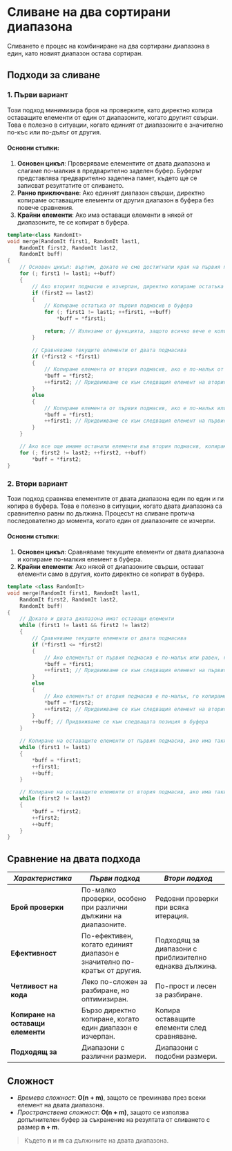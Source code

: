 # Сливане на два сортирани диапазона
Сливането е процес на комбиниране на два сортирани диапазона в един, като новият диапазон остава сортиран.

## Подходи за сливане

### 1. **Първи вариант**

Този подход минимизира броя на проверките, като директно копира оставащите елементи от един от диапазоните, когато другият свърши. Това е полезно в ситуации, когато единият от диапазоните е значително по-къс или по-дълъг от другия.

#### Основни стъпки:
1. **Основен цикъл**: Проверяваме елементите от двата диапазона и слагаме по-малкия в предварително заделен буфер. Буферът представлява предварително заделена памет, където ще се записват резултатите от сливането.
2. **Ранно приключване**: Ако единият диапазон свърши, директно копираме оставащите елементи от другия диапазон в буфера без повече сравнения.
3. **Крайни елементи**: Ако има оставащи елементи в някой от диапазоните, те се копират в буфера.

```c++
template<class RandomIt>
void merge(RandomIt first1, RandomIt last1,
    RandomIt first2, RandomIt last2,
    RandomIt buff)
{
    // Основен цикъл: въртим, докато не сме достигнали края на първия подмасив
    for (; first1 != last1; ++buff)
    {
        // Ако вторият подмасив е изчерпан, директно копираме остатъка от първия подмасив
        if (first2 == last2)
        {
            // Копираме остатъка от първия подмасив в буфера
            for (; first1 != last1; ++first1, ++buff)
                *buff = *first1;

            return; // Излизаме от функцията, защото всичко вече е копирано
        }

        // Сравняваме текущите елементи от двата подмасива
        if (*first2 < *first1)
        {
            // Копираме елемента от втория подмасив, ако е по-малък от елемента от първия
            *buff = *first2;
            ++first2; // Придвижваме се към следващия елемент на втория подмасив
        }
        else
        {
            // Копираме елемента от първия подмасив, ако е по-малък или равен от елемента от втория
            *buff = *first1;
            ++first1; // Придвижваме се към следващия елемент на първия подмасив
        }
    }

    // Ако все още имаме останали елементи във втория подмасив, копираме ги в буфера
    for (; first2 != last2; ++first2, ++buff)
        *buff = *first2;
}
```

### 2. **Втори вариант**

Този подход сравнява елементите от двата диапазона един по един и ги копира в буфера. Това е полезно в ситуации, когато двата диапазона са сравнително равни по дължина. Процесът на сливане протича последователно до момента, когато един от диапазоните се изчерпи.

#### Основни стъпки:
1. **Основен цикъл**: Сравняваме текущите елементи от двата диапазона и копираме по-малкия елемент в буфера.
2. **Крайни елементи**: Ако някой от диапазоните свърши, остават елементи само в другия, които директно се копират в буфера.

```c++
template <class RandomIt>
void merge(RandomIt first1, RandomIt last1,
    RandomIt first2, RandomIt last2,
    RandomIt buff)
{
    // Докато и двата диапазона имат оставащи елементи
    while (first1 != last1 && first2 != last2)
    {
        // Сравняваме текущите елементи от двата подмасива
        if (*first1 <= *first2)
        {
            // Ако елементът от първия подмасив е по-малък или равен, го копираме в буфера
            *buff = *first1;
            ++first1; // Придвижваме се към следващия елемент на първия подмасив
        }
        else
        {
            // Ако елементът от втория подмасив е по-малък, го копираме в буфера
            *buff = *first2;
            ++first2; // Придвижваме се към следващия елемент на втория подмасив
        }
        ++buff; // Придвижваме се към следващата позиция в буфера
    }

    // Копиране на оставащите елементи от първия подмасив, ако има такива
    while (first1 != last1)
    {
        *buff = *first1;
        ++first1;
        ++buff;
    }

    // Копиране на оставащите елементи от втория подмасив, ако има такива
    while (first2 != last2)
    {
        *buff = *first2;
        ++first2;
        ++buff;
    }
}

```

## Сравнение на двата подхода

| *Характеристика*                  | *Първи подход*                                                          | *Втори подход*                                         |
|-----------------------------------|-------------------------------------------------------------------------|--------------------------------------------------------|
| **Брой проверки**                 | По-малко проверки, особено при различни дължини на диапазоните.         | Редовни проверки при всяка итерация.                   |
| **Ефективност**                   | По-ефективен, когато единият диапазон е значително по-кратък от другия. | Подходящ за диапазони с приблизително еднаква дължина. |
| **Четливост на кода**             | Леко по-сложен за разбиране, но оптимизиран.                            | По-прост и лесен за разбиране.                         |
| **Копиране на оставащи елементи** | Бързо директно копиране, когато един диапазон е изчерпан.               | Копира оставащите елементи след сравняване.            |
| **Подходящ за**                   | Диапазони с различни размери.                                           | Диапазони с подобни размери.                           |

## Сложност 

- *Времева сложност*: **O(n + m)**, защото се преминава през всеки елемент на двата диапазона.
- *Пространствена сложност*: **O(n + m)**, защото се използва допълнителен буфер за съхранение на резултата от сливането с размер **n + m**.

> Където **n** и **m** са дължините на двата диапазона.
